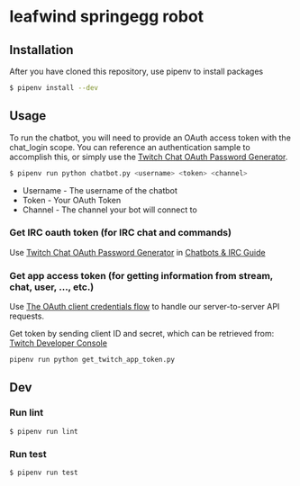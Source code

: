 # leafwind springegg robot

## Installation
After you have cloned this repository, use pipenv to install packages

```sh
$ pipenv install --dev
```

## Usage
To run the chatbot, you will need to provide an OAuth access token with the chat_login scope.  You can reference an authentication sample to accomplish this, or simply use the [Twitch Chat OAuth Password Generator](http://twitchapps.com/tmi/).

```sh
$ pipenv run python chatbot.py <username> <token> <channel>
```
* Username - The username of the chatbot
* Token - Your OAuth Token
* Channel - The channel your bot will connect to


### Get IRC oauth token (for IRC chat and commands)

Use [Twitch Chat OAuth Password Generator](https://twitchapps.com/tmi/) in [Chatbots & IRC Guide](https://dev.twitch.tv/docs/irc/guide#scopes-for-irc-commands)

### Get app access token (for getting information from stream, chat, user, ..., etc.)

Use [The OAuth client credentials flow](https://dev.twitch.tv/docs/authentication/getting-tokens-oauth#oauth-client-credentials-flow) to handle our server-to-server API requests.

Get token by sending client ID and secret, which can be retrieved from: [Twitch Developer Console](https://dev.twitch.tv/console/apps)

```
pipenv run python get_twitch_app_token.py
```

## Dev

### Run lint

```shell
$ pipenv run lint
```

### Run test

```shell
$ pipenv run test
```